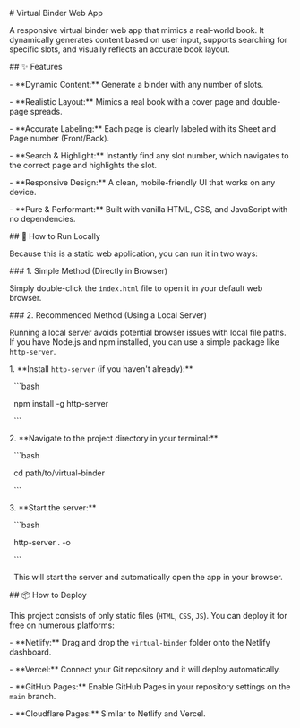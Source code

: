 \# Virtual Binder Web App



A responsive virtual binder web app that mimics a real-world book. It dynamically generates content based on user input, supports searching for specific slots, and visually reflects an accurate book layout.



\## ✨ Features



\- \*\*Dynamic Content:\*\* Generate a binder with any number of slots.

\- \*\*Realistic Layout:\*\* Mimics a real book with a cover page and double-page spreads.

\- \*\*Accurate Labeling:\*\* Each page is clearly labeled with its Sheet and Page number (Front/Back).

\- \*\*Search \& Highlight:\*\* Instantly find any slot number, which navigates to the correct page and highlights the slot.

\- \*\*Responsive Design:\*\* A clean, mobile-friendly UI that works on any device.

\- \*\*Pure \& Performant:\*\* Built with vanilla HTML, CSS, and JavaScript with no dependencies.



\## 🚀 How to Run Locally



Because this is a static web application, you can run it in two ways:



\### 1. Simple Method (Directly in Browser)



Simply double-click the `index.html` file to open it in your default web browser.



\### 2. Recommended Method (Using a Local Server)



Running a local server avoids potential browser issues with local file paths. If you have Node.js and npm installed, you can use a simple package like `http-server`.



1\.  \*\*Install `http-server` (if you haven't already):\*\*

&nbsp;   ```bash

&nbsp;   npm install -g http-server

&nbsp;   ```



2\.  \*\*Navigate to the project directory in your terminal:\*\*

&nbsp;   ```bash

&nbsp;   cd path/to/virtual-binder

&nbsp;   ```



3\.  \*\*Start the server:\*\*

&nbsp;   ```bash

&nbsp;   http-server . -o

&nbsp;   ```

&nbsp;   This will start the server and automatically open the app in your browser.



\## 📦 How to Deploy



This project consists of only static files (`HTML`, `CSS`, `JS`). You can deploy it for free on numerous platforms:



\-   \*\*Netlify:\*\* Drag and drop the `virtual-binder` folder onto the Netlify dashboard.

\-   \*\*Vercel:\*\* Connect your Git repository and it will deploy automatically.

\-   \*\*GitHub Pages:\*\* Enable GitHub Pages in your repository settings on the `main` branch.

\-   \*\*Cloudflare Pages:\*\* Similar to Netlify and Vercel.

